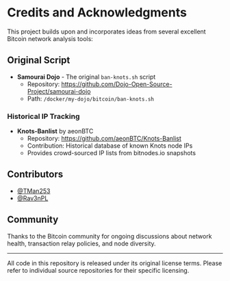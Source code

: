 # Credits and Acknowledgments

This project builds upon and incorporates ideas from several excellent Bitcoin network analysis tools:

## Original Script
- **Samourai Dojo** - The original `ban-knots.sh` script
  - Repository: https://github.com/Dojo-Open-Source-Project/samourai-dojo
  - Path: `/docker/my-dojo/bitcoin/ban-knots.sh`

### Historical IP Tracking
- **Knots-Banlist** by aeonBTC
  - Repository: https://github.com/aeonBTC/Knots-Banlist
  - Contribution: Historical database of known Knots node IPs
  - Provides crowd-sourced IP lists from bitnodes.io snapshots

## Contributors
- [@TMan253](https://github.com/TMan253)
- [@Rav3nPL](https://github.com/Rav3nPL)

## Community
Thanks to the Bitcoin community for ongoing discussions about network health, transaction relay policies, and node diversity.

---

All code in this repository is released under its original license terms. Please refer to individual source repositories for their specific licensing.